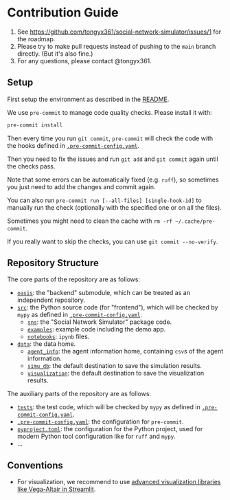 # Contribution Guide

1. See https://github.com/tongyx361/social-network-simulator/issues/1 for the
   roadmap.
2. Please try to make pull requests instead of pushing to the `main` branch
   directly. (But it's also fine.)
3. For any questions, please contact @tongyx361.

## Setup

First setup the environment as described in the [README](../README.md#setup).

We use `pre-commit` to manage code quality checks. Please install it with:

```bash
pre-commit install
```

Then every time you run `git commit`, `pre-commit` will check the code with the
hooks defined in [`.pre-commit-config.yaml`](../.pre-commit-config.yaml).

Then you need to fix the issues and run `git add` and `git commit` again until
the checks pass.

Note that some errors can be automatically fixed (e.g. `ruff`), so sometimes you
just need to add the changes and commit again.

You can also run `pre-commit run [--all-files] [single-hook-id]` to manually run
the check (optionally with the specified one or on all the files).

Sometimes you might need to clean the cache with `rm -rf ~/.cache/pre-commit`.

If you really want to skip the checks, you can use `git commit --no-verify`.

## Repository Structure

The core parts of the repository are as follows:

- [`oasis`](../oasis): the "backend" submodule, which can be treated as an
  independent repository.
- [`src`](../src): the Python source code (for "frontend"), which will be
  checked by `mypy` as defined in
  [`.pre-commit-config.yaml`](../.pre-commit-config.yaml).
  - [`sns`](../src/sns): the "Social Network Simulator" package code.
  - [`examples`](../src/examples): example code including the demo app.
  - [`notebooks`](../src/notebooks): `ipynb` files.
- [`data`](../data): the data home.
  - [`agent_info`](../data/agent_info): the agent information home, containing
    `csv`s of the agent information.
  - [`simu_db`](../data/simu_db): the default destination to save the simulation
    results.
  - [`visualization`](../data/visualization): the default destination to save
    the visualization results.

The auxiliary parts of the repository are as follows:

- [`tests`](../tests): the test code, which will be checked by `mypy` as defined
  in [`.pre-commit-config.yaml`](../.pre-commit-config.yaml).
- [`.pre-commit-config.yaml`](../.pre-commit-config.yaml): the configuration for
  `pre-commit`.
- [`pyproject.toml`](../pyproject.toml): the configuration for the Python
  project, used for modern Python tool configuration like for `ruff` and `mypy`.
- ...

## Conventions

- For visualization, we recommend to use
  [advanced visualization libraries like Vega-Altair in Streamlit](https://docs.streamlit.io/develop/api-reference/charts/st.altair_chart).

